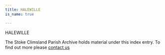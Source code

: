 ```yaml
---
title: HALEWILLE
is_name: true

---
```


HALEWILLE


The Stoke Climsland Parish Archive holds material under this index entry. To find out more please [contact us](/contact/)
